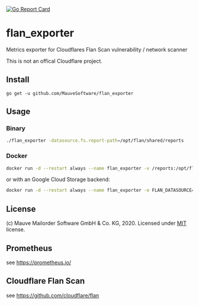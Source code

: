 [![Go Report Card](https://goreportcard.com/badge/github.com/mauvesoftware/flan_exporter)](https://goreportcard.com/report/github.com/mauvesoftware/flan_exporter)
# flan_exporter
Metrics exporter for Cloudflares Flan Scan vulnerability / network scanner

This is not an offical Cloudflare project.

## Install
```
go get -u github.com/MauveSoftware/flan_exporter
```

## Usage

### Binary
```bash
./flan_exporter -datasource.fs.report-path=/opt/flan/shared/reports
```

### Docker
```bash
docker run -d --restart always --name flan_exporter -v /reports:/opt/flan/shared/reports -p 9711:9711 mauvesoftware/flan_exporter
```

or with an Google Cloud Storage backend:

```bash
docker run -d --restart always --name flan_exporter -e FLAN_DATASOURCE=gcloud -e FLAN_GCLOUD_BUCKET_NAME=my-bucket -v /app/gcloud_credentials.json:/path/to/credentials.json -p 9711:9711 mauvesoftware/flan_exporter
```

## License
(c) Mauve Mailorder Software GmbH & Co. KG, 2020. Licensed under [MIT](LICENSE) license.

## Prometheus
see https://prometheus.io/

## Cloudflare Flan Scan
see https://github.com/cloudflare/flan
